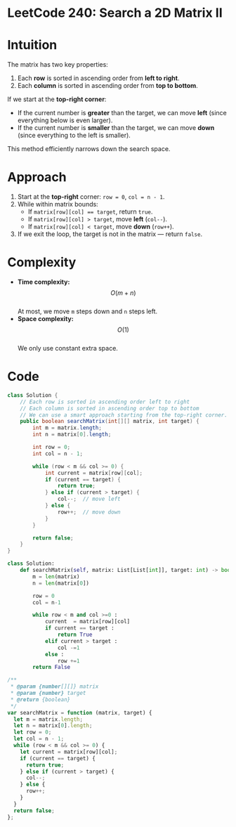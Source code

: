 # LeetCode 240: Search a 2D Matrix II

# Intuition

The matrix has two key properties:

1. Each **row** is sorted in ascending order from **left to right**.
2. Each **column** is sorted in ascending order from **top to bottom**.

If we start at the **top-right corner**:

- If the current number is **greater** than the target, we can move **left** (since everything below is even larger).
- If the current number is **smaller** than the target, we can move **down** (since everything to the left is smaller).

This method efficiently narrows down the search space.

# Approach

1. Start at the **top-right** corner: `row = 0`, `col = n - 1`.
2. While within matrix bounds:
   - If `matrix[row][col] == target`, return `true`.
   - If `matrix[row][col] > target`, move **left** (`col--`).
   - If `matrix[row][col] < target`, move **down** (`row++`).
3. If we exit the loop, the target is not in the matrix — return `false`.

# Complexity

- **Time complexity:** $$O(m + n)$$  
  At most, we move `m` steps down and `n` steps left.
- **Space complexity:** $$O(1)$$  
  We only use constant extra space.

# Code

```java []
class Solution {
    // Each row is sorted in ascending order left to right
    // Each column is sorted in ascending order top to bottom
    // We can use a smart approach starting from the top-right corner.
    public boolean searchMatrix(int[][] matrix, int target) {
        int m = matrix.length;
        int n = matrix[0].length;

        int row = 0;
        int col = n - 1;

        while (row < m && col >= 0) {
            int current = matrix[row][col];
            if (current == target) {
                return true;
            } else if (current > target) {
                col--;  // move left
            } else {
                row++;  // move down
            }
        }

        return false;
    }
}
```

```Python []
class Solution:
    def searchMatrix(self, matrix: List[List[int]], target: int) -> bool:
        m = len(matrix)
        n = len(matrix[0])

        row = 0
        col = n-1

        while row < m and col >=0 :
            current  = matrix[row][col]
            if current == target :
                return True
            elif current > target :
                col -=1
            else :
                row +=1
        return False
```

```Javascript []
/**
 * @param {number[][]} matrix
 * @param {number} target
 * @return {boolean}
 */
var searchMatrix = function (matrix, target) {
  let m = matrix.length;
  let n = matrix[0].length;
  let row = 0;
  let col = n - 1;
  while (row < m && col >= 0) {
    let current = matrix[row][col];
    if (current == target) {
      return true;
    } else if (current > target) {
      col--;
    } else {
      row++;
    }
  }
  return false;
};

```
